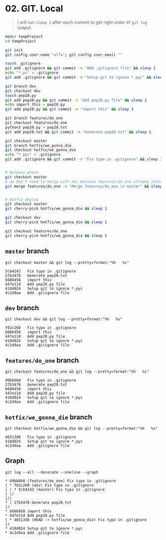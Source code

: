 # 02. GIT. Local

> I will run `sleep 1` after each commit to get right order of `git log` output.

```bash
mkdir tempProject
cd tempProject

git init
git config user.name "alfa"; git config user.email ""

touch .gitignore
git add .gitignore && git commit -m "Add .gitignore file" && sleep 1
echo "*.pc" > .gitignore
git add .gitignore && git commit -m "Setup git to ignore *.pyc" && sleep 1

git branch dev
git checkout dev
touch pep20.py
git add pep20.py && git commit -m "Add pep20.py file" && sleep 1
echo import this > pep20.py
git add pep20.py && git commit -m "import this" && sleep 1

git branch features/do_one
git checkout features/do_one
python3 pep20.py > pep20.txt
git add pep20.txt && git commit -m "Generate pep20.txt" && sleep 1

git checkout master
git branch hotfix/we_gonna_die
git checkout hotfix/we_gonna_die
echo "*.pyc" > .gitignore
git add .gitignore && git commit -m "Fix typo in .gitignore" && sleep 1


# Release phase
git checkout master
# we don't need to merge with dev because features/do_one already contains dev branch
git merge features/do_one -m "Merge features/do_one in master" && sleep 1


# Hotfix deploy
git checkout master
git cherry-pick hotfix/we_gonna_die && sleep 1

git checkout dev
git cherry-pick hotfix/we_gonna_die && sleep 1

git checkout features/do_one
git cherry-pick hotfix/we_gonna_die && sleep 1

```

## `master` branch

`git checkout master && git log --pretty=format:"%h   %s"`

```
5cb4243   Fix typo in .gitignore
27b3478   Generate pep20.txt
b686458   import this
447e11d   Add pep20.py file
410d024   Setup git to ignore *.pyc
4c2d9aa   Add .gitignore file
```

## `dev` branch

`git checkout dev && git log --pretty=format:"%h   %s"`

```
f01c260   Fix typo in .gitignore
b686458   import this
447e11d   Add pep20.py file
410d024   Setup git to ignore *.pyc
4c2d9aa   Add .gitignore file
```

## `features/do_one` branch

`git checkout features/do_one && git log --pretty=format:"%h   %s"`

```
d9bb6b8   Fix typo in .gitignore
27b3478   Generate pep20.txt
b686458   import this
447e11d   Add pep20.py file
410d024   Setup git to ignore *.pyc
4c2d9aa   Add .gitignore file
```

## `hotfix/we_gonna_die` branch

`git checkout hotfix/we_gonna_die && git log --pretty=format:"%h   %s"`

```
46513d8   Fix typo in .gitignore
410d024   Setup git to ignore *.pyc
4c2d9aa   Add .gitignore file
```

## Graph

`git log --all --decorate --oneline --graph`

```
* d9bb6b8 (features/do_one) Fix typo in .gitignore
| * f01c260 (dev) Fix typo in .gitignore
| | * 5cb4243 (master) Fix typo in .gitignore
| |/  
|/|
* | 27b3478 Generate pep20.txt
|/  
* b686458 import this
* 447e11d Add pep20.py file
| * 46513d8 (HEAD -> hotfix/we_gonna_die) Fix typo in .gitignore
|/  
* 410d024 Setup git to ignore *.pyc
* 4c2d9aa Add .gitignore file
```
